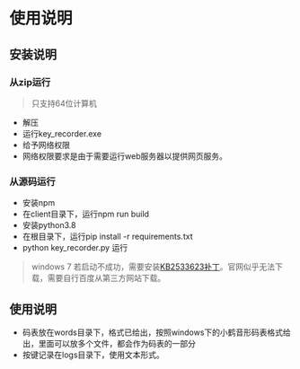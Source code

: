 # 使用说明

## 安装说明

### 从zip运行

> 只支持64位计算机

+ 解压
+ 运行key_recorder.exe
+ 给予网络权限
+ 网络权限要求是由于需要运行web服务器以提供网页服务。

### 从源码运行

+ 安装npm
+ 在client目录下，运行npm run build
+ 安装python3.8
+ 在根目录下，运行pip install -r requirements.txt
+ python key_recorder.py 运行

> windows 7 若启动不成功，需要安装[KB2533623补丁](https://support.microsoft.com/en-us/topic/microsoft-security-advisory-insecure-library-loading-could-allow-remote-code-execution-486ea436-2d47-27e5-6cb9-26ab7230c704)。官网似乎无法下载，需要自行百度从第三方网站下载。

## 使用说明

+ 码表放在words目录下，格式已给出，按照windows下的小鹤音形码表格式给出，里面可以放多个文件，都会作为码表的一部分
+ 按键记录在logs目录下，使用文本形式。